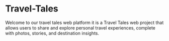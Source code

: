 # Travel-Tales
Welcome to our travel tales web platform it is a Travel Tales  web project that allows users to share and explore personal travel experiences, complete with photos, stories, and destination insights.
